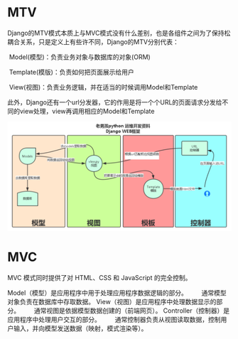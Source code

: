 # MTV
Django的MTV模式本质上与MVC模式没有什么差别，也是各组件之间为了保持松耦合关系，只是定义上有些许不同，Django的MTV分别代表：

​       Model(模型)：负责业务对象与数据库的对象(ORM)

​       Template(模版)：负责如何把页面展示给用户

​       View(视图)：负责业务逻辑，并在适当的时候调用Model和Template

​       此外，Django还有一个url分发器，它的作用是将一个个URL的页面请求分发给不同的view处理，view再调用相应的Model和Template

![img](../../plan/plan_of_software/服务端的系统.assets/877318-20161120225842607-1712687818.png)

# MVC
MVC 模式同时提供了对 HTML、CSS 和 JavaScript 的完全控制。

Model（模型）是应用程序中用于处理应用程序数据逻辑的部分。
　　通常模型对象负责在数据库中存取数据。
View（视图）是应用程序中处理数据显示的部分。
　　通常视图是依据模型数据创建的（前端网页）。
Controller（控制器）是应用程序中处理用户交互的部分。
　　通常控制器负责从视图读取数据，控制用户输入，并向模型发送数据（映射，模式渲染等）。